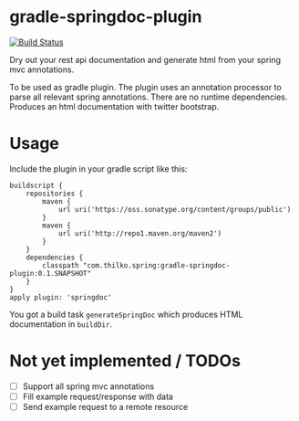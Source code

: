 gradle-springdoc-plugin
=======================
[![Build Status](https://travis-ci.org/thilko/gradle-springdoc-plugin.png?branch=master)](https://travis-ci.org/thilko/gradle-springdoc-plugin)

Dry out your rest api documentation and generate html from your spring mvc annotations.

To be used as gradle plugin. The plugin uses an annotation processor to parse all relevant spring annotations. There are
no runtime dependencies. Produces an html documentation with twitter bootstrap.

Usage
=======================

Include the plugin in your gradle script like this:

```
buildscript {
    repositories {
        maven {
            url uri('https://oss.sonatype.org/content/groups/public')
        }
        maven {
            url uri('http://repo1.maven.org/maven2')
        }
    }
    dependencies {
        classpath "com.thilko.spring:gradle-springdoc-plugin:0.1.SNAPSHOT"
    }
}
apply plugin: 'springdoc'
```

You got a build task ```generateSpringDoc``` which produces HTML documentation in ```buildDir```.


Not yet implemented / TODOs
=======================
- [ ] Support all spring mvc annotations
- [ ] Fill example request/response with data
- [ ] Send example request to a remote resource
